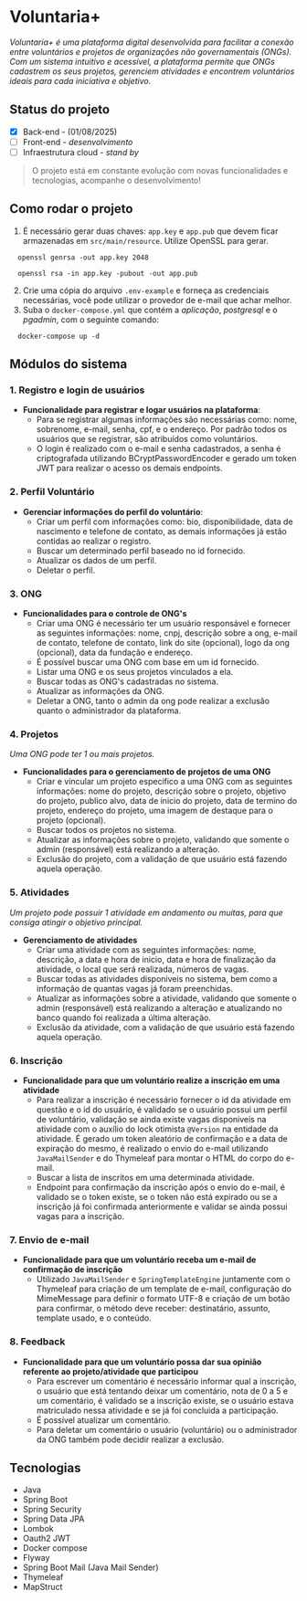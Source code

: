 # Voluntaria+

*Voluntaria+ é uma plataforma digital desenvolvida para facilitar a conexão entre 
voluntários e projetos de organizações não governamentais (ONGs). 
Com um sistema intuitivo e acessível, a plataforma permite que ONGs 
cadastrem os seus projetos, gerenciem atividades e encontrem voluntários 
ideais para cada iniciativa e objetivo.*

## Status do projeto
- [x] Back-end - (01/08/2025)
- [ ] Front-end - *desenvolvimento*
- [ ] Infraestrutura cloud - *stand by*

> O projeto está em constante evolução com novas funcionalidades e tecnologias, acompanhe o desenvolvimento!

## Como rodar o projeto
1. É necessário gerar duas chaves: ``app.key`` e ``app.pub`` que devem ficar armazenadas em `src/main/resource`. Utilize
OpenSSL para gerar.
```shell
  openssl genrsa -out app.key 2048

  openssl rsa -in app.key -pubout -out app.pub
```
2. Crie uma cópia do arquivo `.env-example` e forneça as credenciais necessárias, você pode utilizar o provedor de e-mail
que achar melhor.
3. Suba o `docker-compose.yml` que contém a *aplicação*, *postgresql* e o *pgadmin*, com o seguinte comando: 
```shell
  docker-compose up -d
```

## Módulos do sistema

### 1. **Registro e login de usuários**
- **Funcionalidade para registrar e logar usuários na plataforma**:
    - Para se registrar algumas informações são necessárias como: nome, sobrenome, e-mail, senha, cpf,
    e o endereço. Por padrão todos os usuários que se registrar, são atribuídos como voluntários.
    - O login é realizado com o e-mail e senha cadastrados, a senha é criptografada utilizando BCryptPasswordEncoder e
    gerado um token JWT para realizar o acesso os demais endpoints.

### 2. **Perfil Voluntário**
- **Gerenciar informações do perfil do voluntário**:
  - Criar um perfil com informações como: bio, disponibilidade, data de nascimento
  e telefone de contato, as demais informações já estão contidas ao realizar o registro.
  - Buscar um determinado perfil baseado no id fornecido.
  - Atualizar os dados de um perfil.
  - Deletar o perfil.

### 3. **ONG**
- **Funcionalidades para o controle de ONG's**
  - Criar uma ONG é necessário ter um usuário responsável e fornecer as seguintes informações: nome, cnpj, descrição sobre a ong, e-mail de contato,
  telefone de contato, link do site (opcional), logo da ong (opcional), data da fundação e endereço.
  - É possível buscar uma ONG com base em um id fornecido.
  - Listar uma ONG e os seus projetos vinculados a ela.
  - Buscar todas as ONG's cadastradas no sistema.
  - Atualizar as informações da ONG.
  - Deletar a ONG, tanto o admin da ong pode realizar a exclusão quanto o administrador da plataforma.

### 4. **Projetos**
*Uma ONG pode ter 1 ou mais projetos.*
- **Funcionalidades para o gerenciamento de projetos de uma ONG**
  -  Criar e vincular um projeto especifico a uma ONG com as seguintes informações: nome do projeto, descrição sobre o projeto, objetivo do projeto, publico alvo,
  data de inicio do projeto, data de termino do projeto, endereço do projeto, uma imagem de destaque para o projeto (opcional).
  - Buscar todos os projetos no sistema.
  - Atualizar as informações sobre o projeto, validando que somente o admin (responsável) está realizando a alteração.
  - Exclusão do projeto, com a validação de que usuário está fazendo aquela operação.

### 5. **Atividades**
*Um projeto pode possuir 1 atividade em andamento ou muitas, para que consiga atingir o objetivo principal.*
- **Gerenciamento de atividades**
  - Criar uma atividade com as seguintes informações: nome, descrição, a data e hora de inicio, data e hora de finalização da atividade, o local que será realizada, 
  números de vagas.
  - Buscar todas as atividades disponiveis no sistema, bem como a informação de quantas vagas já foram preenchidas.
  - Atualizar as informações sobre a atividade, validando que somente o admin (responsável) está realizando a alteração e atualizando no banco quando foi realizada a 
  última alteração.
  - Exclusão da atividade, com a validação de que usuário está fazendo aquela operação.

### 6. **Inscrição**
- **Funcionalidade para que um voluntário realize a inscrição em uma atividade**
  - Para realizar a inscrição é necessário fornecer o id da atividade em questão e o id do usuário, é validado se o usuário possui um perfil de voluntário,
  validação se ainda existe vagas disponiveis na atividade com o auxílio do lock otimista ```@Version```  na entidade da atividade. É gerado um token aleatório de 
  confirmação e a data de expiração do mesmo, é realizado o envio do e-mail utilizando ```JavaMailSender``` e do Thymeleaf para montar o HTML do corpo do e-mail.
  - Buscar a lista de inscritos em uma determinada atividade.
  - Endpoint para confirmação da inscrição após o envio do e-mail, é validado se o token existe, se o token não está expirado ou se a inscrição já foi confirmada anteriormente e
  validar se ainda possui vagas para a inscrição.

### 7. **Envio de e-mail**
- **Funcionalidade para que um voluntário receba um e-mail de confirmação de inscrição**
  - Utilizado ```JavaMailSender``` e ```SpringTemplateEngine``` juntamente com o Thymeleaf para criação de um template de e-mail, configuração do MimeMessage para definir o formato UTF-8
  e criação de um botão para confirmar, o método deve receber: destinatário, assunto, template usado, e o conteúdo.

### 8. **Feedback**
- **Funcionalidade para que um voluntário possa dar sua opinião referente ao projeto/atividade que participou**
  - Para escrever um comentário é necessário informar qual a inscrição, o usuário que está tentando deixar um comentário, nota de 0 a 5 e um comentário, é validado se a inscrição
  existe, se o usuário estava matriculado nessa atividade e se já foi concluida a participação.
  - É possível atualizar um comentário.
  - Para deletar um comentário o usuário (voluntário) ou o administrador da ONG também pode decidir realizar a exclusão.
  
## Tecnologias

- Java
- Spring Boot
- Spring Security
- Spring Data JPA
- Lombok
- Oauth2 JWT
- Docker compose
- Flyway
- Spring Boot Mail (Java Mail Sender)
- Thymeleaf
- MapStruct
